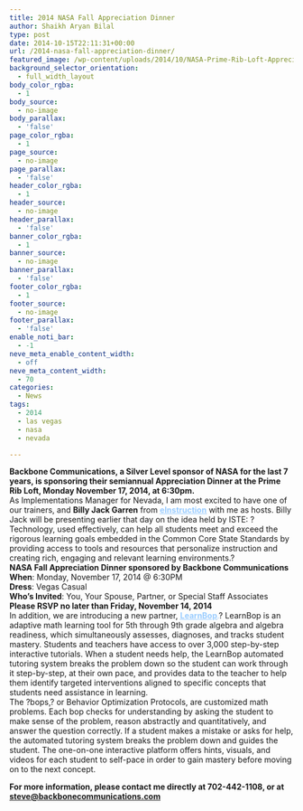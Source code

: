 ```yaml
---
title: 2014 NASA Fall Appreciation Dinner
author: Shaikh Aryan Bilal
type: post
date: 2014-10-15T22:11:31+00:00
url: /2014-nasa-fall-appreciation-dinner/
featured_image: /wp-content/uploads/2014/10/NASA-Prime-Rib-Loft-Appreciation-Dinner.png
background_selector_orientation:
  - full_width_layout
body_color_rgba:
  - 1
body_source:
  - no-image
body_parallax:
  - 'false'
page_color_rgba:
  - 1
page_source:
  - no-image
page_parallax:
  - 'false'
header_color_rgba:
  - 1
header_source:
  - no-image
header_parallax:
  - 'false'
banner_color_rgba:
  - 1
banner_source:
  - no-image
banner_parallax:
  - 'false'
footer_color_rgba:
  - 1
footer_source:
  - no-image
footer_parallax:
  - 'false'
enable_noti_bar:
  - -1
neve_meta_enable_content_width:
  - off
neve_meta_content_width:
  - 70
categories:
  - News
tags:
  - 2014
  - las vegas
  - nasa
  - nevada

---
```

**Backbone Communications, a Silver Level sponsor of NASA for the last 7 years, is sponsoring their semiannual Appreciation Dinner at the Prime Rib Loft, Monday November 17, 2014, at 6:30pm.**  
As Implementations Manager for Nevada, I am most excited to have one of our trainers, and **Billy Jack Garren** from **<span style="text-decoration: underline; color: #99ccff;"><a title="eInstruction" href="http://www.einstruction.com" target="_blank" rel="noopener"><span style="color: #99ccff; text-decoration: underline;">eInstruction</span></a></span>** with me as hosts. Billy Jack will be presenting earlier that day on the idea held by ISTE: ?Technology, used effectively, can help all students meet and exceed the rigorous learning goals embedded in the Common Core State Standards by providing access to tools and resources that personalize instruction and creating rich, engaging and relevant learning environments.?  
**NASA Fall Appreciation Dinner sponsored by Backbone Communications**  
**When**: Monday, November 17, 2014 @ 6:30PM  
**Dress**: Vegas Casual  
**Who&#8217;s Invited**: You, Your Spouse, Partner, or Special Staff Associates  
**Please RSVP no later than Friday, November 14, 2014**  
In addition, we are introducing a new partner, <span style="color: #99ccff;"><strong><span style="text-decoration: underline;"><span style="text-decoration: underline;"><a title="LearnBop" href="http://www.learnbop.com" target="_blank" rel="noopener"><span style="color: #99ccff; text-decoration: underline;">LearnBop</span></a></span></span></strong>.</span>? LearnBop is an adaptive math learning tool for 5th through 9th grade algebra and algebra readiness, which simultaneously assesses, diagnoses, and tracks student mastery. Students and teachers have access to over 3,000 step-by-step interactive tutorials. When a student needs help, the LearnBop automated tutoring system breaks the problem down so the student can work through it step-by-step, at their own pace, and provides data to the teacher to help them identify targeted interventions aligned to specific concepts that students need assistance in learning.  
The ?bops,? or Behavior Optimization Protocols, are customized math problems. Each bop checks for understanding by asking the student to make sense of the problem, reason abstractly and quantitatively, and answer the question correctly. If a student makes a mistake or asks for help, the automated tutoring system breaks the problem down and guides the student. The one-on-one interactive platform offers hints, visuals, and videos for each student to self-pace in order to gain mastery before moving on to the next concept.

**For more information, please contact me directly at 702-442-1108, or at steve@backbonecommunications.com**